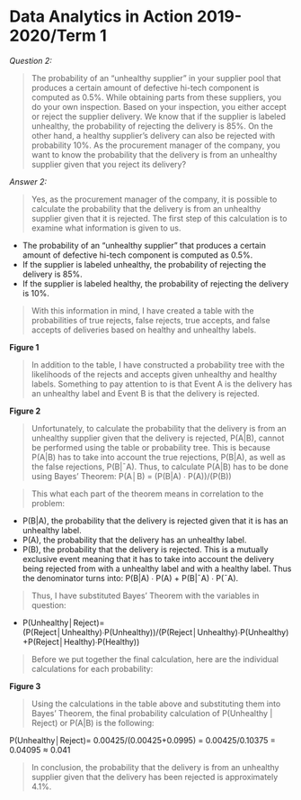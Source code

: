 # Data Analytics in Action 2019-2020/Term 1


*Question 2:*

> The probability of an “unhealthy supplier” in your supplier pool that produces a certain amount of defective hi-tech component is computed as 0.5%. While obtaining parts from these suppliers, you do your own inspection. Based on your inspection, you either accept or reject the supplier delivery. We know that if the supplier is labeled unhealthy, the probability of rejecting the delivery is 85%. On the other hand, a healthy supplier’s delivery can also be rejected with probability 10%. As the procurement manager of the company, you want to know the probability that the delivery is from an unhealthy supplier given that you reject its delivery?

*Answer 2:*

>Yes, as the procurement manager of the company, it is possible to calculate the probability that the delivery is from an unhealthy supplier given that it is rejected. The first step of this calculation is to examine what information is given to us.
*	The probability of an “unhealthy supplier” that produces a certain amount of defective hi-tech component is computed as 0.5%.
*	If the supplier is labeled unhealthy, the probability of rejecting the delivery is 85%.
*	If the supplier is labeled healthy, the probability of rejecting the delivery is 10%.
>With this information in mind, I have created a table with the probabilities of true rejects, false rejects, true accepts, and false accepts of deliveries based on healthy and unhealthy labels.

**Figure 1**

>In addition to the table, I have constructed a probability tree with the likelihoods of the rejects and accepts given unhealthy and healthy labels. Something to pay attention to is that Event A is the delivery has an unhealthy label and Event B is that the delivery is rejected.

**Figure 2**

>Unfortunately, to calculate the probability that the delivery is from an unhealthy supplier given that the delivery is rejected, P(A|B), cannot be performed using the table or probability tree. This is because P(A|B) has to take into account the true rejections, P(B|A), as well as the false rejections, P(B|¯A). Thus, to calculate P(A|B) has to be done using Bayes’ Theorem:
P(A│B)  =  (P(B|A)  ∙ P(A))/(P(B)) 


>This what each part of the theorem means in correlation to the problem:
* P(B|A), the probability that the delivery is rejected given that it is has an unhealthy label.
* P(A), the probability that the delivery has an unhealthy label.
* P(B), the probability that the delivery is rejected. This is a mutually exclusive event meaning that it has to take into account the delivery being rejected from with a unhealthy label and with a healthy label. Thus the denominator turns into: P(B|A) ∙ P(A) + P(B|¯A) ∙ P(¯A).

>Thus, I have substituted Bayes’ Theorem with the variables in question:

* P(Unhealthy│Reject)=(P(Reject│Unhealthy)∙P(Unhealthy))/(P(Reject│Unhealthy)∙P(Unhealthy)+P(Reject│Healthy)∙P(Healthy))

> Before we put together the final calculation, here are the individual calculations for each probability:

**Figure 3**

> Using the calculations in the table above and substituting them into Bayes’ Theorem, the final probability calculation of P(Unhealthy | Reject) or P(A|B) is the following:

P(Unhealthy│Reject)=  0.00425/(0.00425+0.0995) =  0.00425/0.10375 = 0.04095 ≈ 0.041

> In conclusion, the probability that the delivery is from an unhealthy supplier given that the delivery has been rejected is approximately 4.1%.
